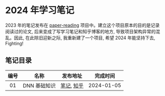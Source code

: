 
# 2024 年学习笔记

2023 年的笔记发布在 [paper-reading](https://github.com/flyingflying/paper-reading) 项目中。建立这个项目原本的目的是记录阅读过的论文, 后来变成了写学习笔记和知乎博客的地方, 导致项目架构异常的混乱。因此, 在此除旧迎新之际, 我重新建了一个项目, 希望 2024 年能坚持下去, Fighting!

## 笔记目录

| 编号 | 名称 | 发布地址 | 完成时间 |
|:----:|:----:|:----:|:----:|
| 01 | DNN 基础知识 | [笔记](./01_basic_dnn/basic_dnn.md), [知乎](https://zhuanlan.zhihu.com/p/676212963) | 2024-01-05 |
